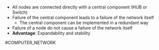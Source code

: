 * All nodes are connected directly with a central component (HUB or Switch)
* Failure of the central component leads to a failure of the network itself
	* The central component can be implemented in a redundant way
* Failure of a node do not cause a failure of the network itself
* **Advantage**: Expandability and stability

#COMPUTER_NETWORK 